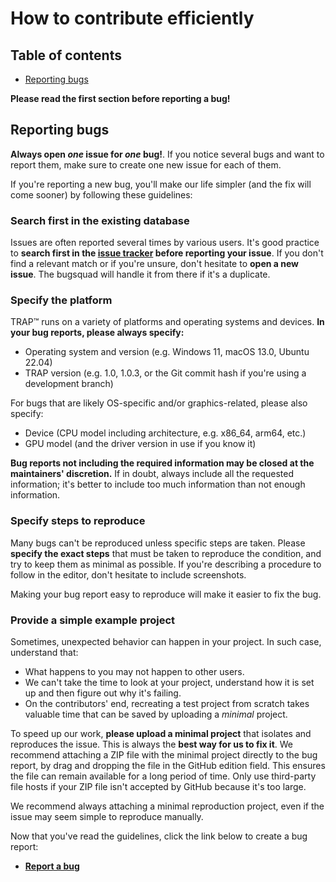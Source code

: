 # How to contribute efficiently

## Table of contents

- [Reporting bugs](#reporting-bugs)

**Please read the first section before reporting a bug!**

## Reporting bugs

**Always open *one* issue for *one* bug!**. If you notice
several bugs and want to report them, make sure to create one new issue for
each of them.

If you're reporting a new bug, you'll make our life simpler (and the
fix will come sooner) by following these guidelines:

### Search first in the existing database

Issues are often reported several times by various users. It's good practice to
**search first in the [issue tracker](https://github.com/GamesTrap/TRAP/issues)
before reporting your issue**. If you don't find a relevant match or if you're
unsure, don't hesitate to **open a new issue**. The bugsquad will handle it
from there if it's a duplicate.

### Specify the platform

TRAP™ runs on a variety of platforms and operating systems and devices.
**In your bug reports, please always specify:**

- Operating system and version (e.g. Windows 11, macOS 13.0, Ubuntu 22.04)
- TRAP version (e.g. 1.0, 1.0.3, or the Git commit hash if you're using a development branch)

For bugs that are likely OS-specific and/or graphics-related, please also specify:

- Device (CPU model including architecture, e.g. x86_64, arm64, etc.)
- GPU model (and the driver version in use if you know it)

**Bug reports not including the required information may be closed at the
maintainers' discretion.** If in doubt, always include all the requested
information; it's better to include too much information than not enough
information.

### Specify steps to reproduce

Many bugs can't be reproduced unless specific steps are taken. Please **specify
the exact steps** that must be taken to reproduce the condition, and try to
keep them as minimal as possible. If you're describing a procedure to follow
in the editor, don't hesitate to include screenshots.

Making your bug report easy to reproduce will make it easier to fix the bug.

### Provide a simple example project

Sometimes, unexpected behavior can happen in your project. In such case,
understand that:

- What happens to you may not happen to other users.
- We can't take the time to look at your project, understand how it is set up
  and then figure out why it's failing.
- On the contributors' end, recreating a test project from scratch takes valuable
  time that can be saved by uploading a *minimal* project.

To speed up our work, **please upload a minimal project** that isolates
and reproduces the issue. This is always the **best way for us to fix it**.
We recommend attaching a ZIP file with the minimal project directly to the bug report,
by drag and dropping the file in the GitHub edition field. This ensures the file
can remain available for a long period of time. Only use third-party file hosts
if your ZIP file isn't accepted by GitHub because it's too large.

We recommend always attaching a minimal reproduction project, even if the issue
may seem simple to reproduce manually.

Now that you've read the guidelines, click the link below to create a
bug report:

- **[Report a bug](https://github.com/GamesTrap/TRAP/issues/new?assignees=&labels=&template=bug_report.yml)**
